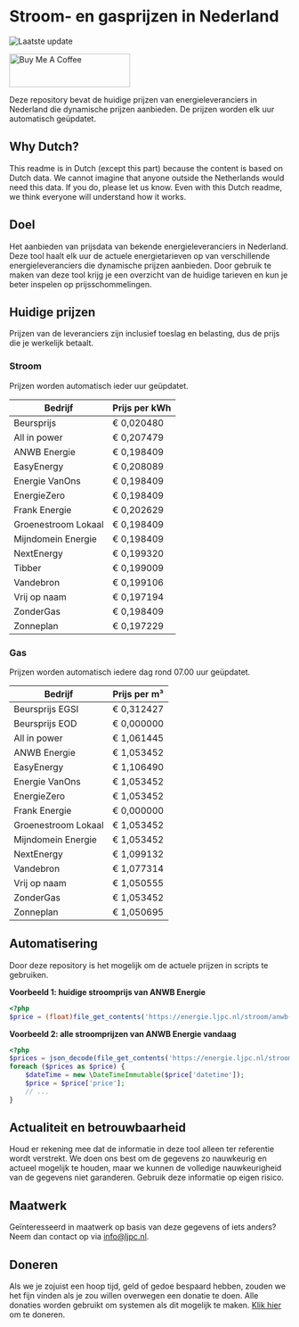 # Stroom- en gasprijzen in Nederland

![Laatste update](https://img.shields.io/badge/laatste%20update-2023--12--21%2002%3A00%20CET-brightgreen)

<a href="https://www.buymeacoffee.com/Lars-" target="_blank"><img src="https://cdn.buymeacoffee.com/buttons/v2/default-orange.png" alt="Buy Me A Coffee" height="60" style="height: 60px !important;width: 217px !important;" ></a>

Deze repository bevat de huidige prijzen van energieleveranciers in Nederland die dynamische prijzen aanbieden. De prijzen worden elk uur automatisch geüpdatet.

## Why Dutch?

This readme is in Dutch (except this part) because the content is based on Dutch data. We cannot imagine that anyone outside the Netherlands would need this data. If you do, please let us know. Even with this Dutch readme, we think
everyone will understand how it works.

## Doel

Het aanbieden van prijsdata van bekende energieleveranciers in Nederland. Deze tool haalt elk uur de actuele energietarieven op van verschillende energieleveranciers die dynamische prijzen aanbieden. Door gebruik te maken van deze tool
krijg je een overzicht van de huidige tarieven en kun je beter inspelen op prijsschommelingen.

## Huidige prijzen

Prijzen van de leveranciers zijn inclusief toeslag en belasting, dus de prijs die je werkelijk betaalt.

### Stroom

Prijzen worden automatisch ieder uur geüpdatet.

 Bedrijf | Prijs per kWh 
---------|---------------
Beursprijs | € 0,020480
All in power | € 0,207479
ANWB Energie | € 0,198409
EasyEnergy | € 0,208089
Energie VanOns | € 0,198409
EnergieZero | € 0,198409
Frank Energie | € 0,202629
Groenestroom Lokaal | € 0,198409
Mijndomein Energie | € 0,198409
NextEnergy | € 0,199320
Tibber | € 0,199009
Vandebron | € 0,199106
Vrij op naam | € 0,197194
ZonderGas | € 0,198409
Zonneplan | € 0,197229


### Gas

Prijzen worden automatisch iedere dag rond 07.00 uur geüpdatet.

 Bedrijf | Prijs per m³ 
---------|--------------
Beursprijs EGSI | € 0,312427
Beursprijs EOD | € 0,000000
All in power | € 1,061445
ANWB Energie | € 1,053452
EasyEnergy | € 1,106490
Energie VanOns | € 1,053452
EnergieZero | € 1,053452
Frank Energie | € 0,000000
Groenestroom Lokaal | € 1,053452
Mijndomein Energie | € 1,053452
NextEnergy | € 1,099132
Vandebron | € 1,077314
Vrij op naam | € 1,050555
ZonderGas | € 1,053452
Zonneplan | € 1,050695


## Automatisering

Door deze repository is het mogelijk om de actuele prijzen in scripts te gebruiken.

**Voorbeeld 1: huidige stroomprijs van ANWB Energie**

```php
<?php
$price = (float)file_get_contents('https://energie.ljpc.nl/stroom/anwb-energie-nu.txt');

```

**Voorbeeld 2: alle stroomprijzen van ANWB Energie vandaag**

```php
<?php
$prices = json_decode(file_get_contents('https://energie.ljpc.nl/stroom/all-in-power-vandaag.json'),true);
foreach ($prices as $price) {
    $dateTime = new \DateTimeImmutable($price['datetime']);
    $price = $price['price'];
    // ...
}
```

## Actualiteit en betrouwbaarheid

Houd er rekening mee dat de informatie in deze tool alleen ter referentie wordt verstrekt. We doen ons best om de gegevens zo nauwkeurig en actueel mogelijk te houden, maar we kunnen de volledige nauwkeurigheid van de gegevens niet
garanderen. Gebruik deze informatie op eigen risico.

## Maatwerk

Geïnteresseerd in maatwerk op basis van deze gegevens of iets anders? Neem dan contact op
via [info@ljpc.nl](mailto:info@ljpc.nl?subject=Energie%20prijzen).

## Doneren

Als we je zojuist een hoop tijd, geld of gedoe bespaard hebben, zouden we het fijn vinden als je zou willen overwegen een
donatie te doen. Alle donaties worden gebruikt om systemen als dit mogelijk te
maken. [Klik hier](https://www.buymeacoffee.com/Lars-) om te doneren.
